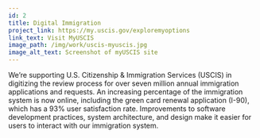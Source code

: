 ```yaml
---
id: 2
title: Digital Immigration
project_link: https://my.uscis.gov/exploremyoptions
link_text: Visit MyUSCIS
image_path: /img/work/uscis-myuscis.jpg
image_alt_text: Screenshot of myUSCIS site
---
```


We’re supporting U.S. Citizenship & Immigration Services (USCIS) in digitizing the review process for over seven million annual immigration applications and requests. An increasing percentage of the immigration system is now online, including the green card renewal application (I-90), which has a 93% user satisfaction rate. Improvements to software development practices, system architecture, and design make it easier for users to interact with our immigration system.